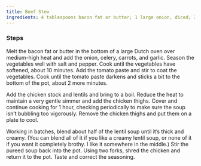 ```yaml
---
title: Beef Stew
ingredients: 4 tablespoons bacon fat or butter; 1 large onion, diced; 2 stalks celery, diced; 2 carrots, diced; 2 garlic cloves, thinly sliced; 2 tablespoons tomato paste; 12 cups chicken stock or water; 2 cups French lentils; 1 pound boneless, skinless chicken thighs (See Recipe Note); Grated Parmesan or Romano cheese, for serving
---
```


### Steps

Melt the bacon fat or butter in the bottom of a large Dutch oven over medium-high heat and add the onion, celery, carrots, and garlic. Season the vegetables well with salt and pepper. Cook until the vegetables have softened, about 10 minutes. Add the tomato paste and stir to coat the vegetables. Cook until the tomato paste darkens and sticks a bit to the bottom of the pot, about 2 more minutes.

Add the chicken stock and lentils and bring to a boil. Reduce the heat to maintain a very gentle simmer and add the chicken thighs. Cover and continue cooking for 1 hour, checking periodically to make sure the soup isn’t bubbling too vigorously. Remove the chicken thighs and put them on a plate to cool.

Working in batches, blend about half of the lentil soup until it’s thick and creamy. (You can blend all of it if you like a creamy lentil soup, or none of it if you want it completely brothy. I like it somewhere in the middle.) Stir the pureed soup back into the pot. Using two forks, shred the chicken and return it to the pot. Taste and correct the seasoning. 


